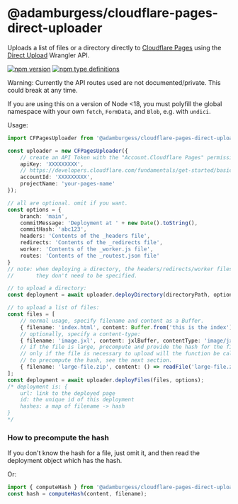 # @adamburgess/cloudflare-pages-direct-uploader

Uploads a list of files or a directory directly to [Cloudflare Pages](https://pages.cloudflare.com/) using the [Direct Upload](https://developers.cloudflare.com/pages/platform/direct-upload/) Wrangler API.

[![npm version](https://img.shields.io/npm/v/@adamburgess/cloudflare-pages-direct-uploader)](https://www.npmjs.com/package/@adamburgess/cloudflare-pages-direct-uploader) [![npm type definitions](https://img.shields.io/npm/types/@adamburgess/cloudflare-pages-direct-uploader)](https://unpkg.com/browse/@adamburgess/cloudflare-pages-direct-uploader/index.d.ts)

Warning: Currently the API routes used are not documented/private. This could break at any time.

If you are using this on a version of Node <18, you must polyfill the global namespace with your own `fetch`, `FormData`, and `Blob`, e.g. with `undici`.

Usage:

```ts
import CFPagesUploader from '@adamburgess/cloudflare-pages-direct-uploader'

const uploader = new CFPagesUploader({
    // create an API Token with the "Account.Cloudflare Pages" permission, or use your global API key
    apiKey: 'XXXXXXXXX',
    // https://developers.cloudflare.com/fundamentals/get-started/basic-tasks/find-account-and-zone-ids/
    accountId: 'XXXXXXXXX',
    projectName: 'your-pages-name'
});

// all are optional. omit if you want.
const options = {
    branch: 'main',
    commitMessage: 'Deployment at ' + new Date().toString(),
    commitHash: 'abc123',
    headers: 'Contents of the _headers file',
    redirects: 'Contents of the _redirects file',
    worker: 'Contents of the _worker.js file',
    routes: 'Contents of the _routest.json file'
}
// note: when deploying a directory, the headers/redirects/worker files will be read from the disk.
//       they don't need to be specified.

// to upload a directory:
const deployment = await uploader.deployDirectory(directoryPath, options);

// to upload a list of files:
const files = [
    // normal usage, specify filename and content as a Buffer.
    { filename: 'index.html', content: Buffer.from('this is the index') },
    // optionally, specify a content-type:
    { filename: 'image.jxl', content: jxlBuffer, contentType: 'image/jxl' },
    // if the file is large, precompute and provide the hash for the file and set compute to an async function.
    // only if the file is necessary to upload will the function be called.
    // to precompute the hash, see the next section.
    { filename: 'large-file.zip', content: () => readFile('large-file.zip'), hash: 'XXXXXX' }
];
const deployment = await uploader.deployFiles(files, options);
/* deployment is: {
    url: link to the deployed page
    id: the unique id of this deployment
    hashes: a map of filename -> hash
}
*/
```

### How to precompute the hash

If you don't know the hash for a file, just omit it, and then read the deployment object which has the hash.

Or:
```ts
import { computeHash } from '@adamburgess/cloudflare-pages-direct-uploader'
const hash = computeHash(content, filename);
```
